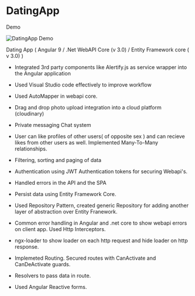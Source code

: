 # DatingApp

Demo

![DatingApp Demo](DatingApp-SPA/src/assets/DatingApp_Demo.gif)

Dating App ( Angular 9 / .Net WebAPI Core (v 3.0) / Entity Framework core ( v 3.0) )

- Integrated 3rd party components like Alertify.js as service wrapper into the Angular application

- Used Visual Studio code effectively to improve workflow

- Used AutoMapper in webapi core.

- Drag and drop photo upload integration into a cloud platform (cloudinary)

- Private messaging Chat system

- User can like profiles of other users( of opposite sex ) and can recieve likes from other users as well. Implemented Many-To-Many relationships.

- Filtering, sorting and paging of data

- Authentication using JWT Authentication tokens for securing Webapi's.

- Handled errors in the API and the SPA

- Persist data using Entity Framework Core.

- Used Repository Pattern, created generic Repository for adding another layer of abstraction over Entity Franework. 

- Common error handling in Angular and .net core to show webapi errors on client app. Used Http Interceptors.

- ngx-loader to show loader on each http request and hide loader on http response.

- Implemeted Routing. Secured routes with CanActivate and CanDeActivate guards.

- Resolvers to pass data in route.

- Used Angular Reactive forms.
